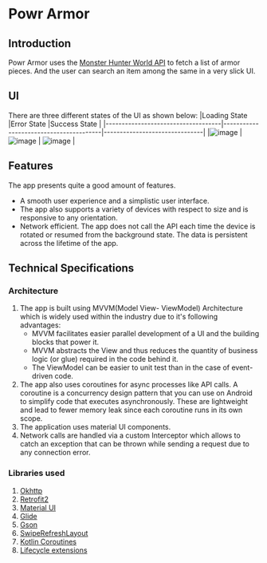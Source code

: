 # Powr Armor

## Introduction
Powr Armor uses the [Monster Hunter World API](https://docs.mhw-db.com/#introduction) to fetch a list of armor pieces. And the user can search an item among the same in
a very slick UI.

## UI

There are three different states of the UI as shown below:
|Loading State                       |Error State                             |Success State                  |
|------------------------------------|----------------------------------------|-------------------------------|
|![image](https://user-images.githubusercontent.com/19891009/187033388-4af58be6-971b-49ff-bb95-0696a3cb3079.png) | ![image](https://user-images.githubusercontent.com/19891009/187033409-e896ace1-80a9-46a2-b4a4-c642e1462895.png) | ![image](https://user-images.githubusercontent.com/19891009/187033441-0e94979b-4379-40b4-acd1-6e534bf10f65.png) |

## Features
The app presents quite a good amount of features.
- A smooth user experience and a simplistic user interface. 
- The app also supports a variety of devices with respect to size and 
is responsive to any orientation.
- Network efficient. The app does not call the API each time the device is rotated
or resumed from the background state. The data is persistent across the lifetime of the 
app.

## Technical Specifications

### Architecture
1. The app is built using MVVM(Model View- ViewModel) Architecture which is widely used within the industry due to it's following advantages:
    - MVVM facilitates easier parallel development of a UI and the building blocks that power it.
    - MVVM abstracts the View and thus reduces the quantity of business logic (or glue) required in the code behind it.
    - The ViewModel can be easier to unit test than in the case of event-driven code.
2. The app also uses coroutines for async processes like API calls. A coroutine is a concurrency design pattern that you can use on Android
to simplify code that executes asynchronously. These are lightweight and lead to fewer memory leak since each coroutine runs in its own scope.
3. The application uses material UI components.
4. Network calls are handled via a custom Interceptor which allows to catch an exception that can be thrown while sending a request due to
any connection error.

### Libraries used
1. [Okhttp](https://square.github.io/okhttp/)
2. [Retrofit2](https://square.github.io/retrofit/)
3. [Material UI](https://material.io/)
4. [Glide](https://github.com/bumptech/glide)
5. [Gson](https://github.com/google/gson)
6. [SwipeRefreshLayout](https://developer.android.com/jetpack/androidx/releases/swiperefreshlayout)
7. [Kotlin Coroutines](https://developer.android.com/kotlin/coroutines)
8. [Lifecycle extensions](https://developer.android.com/jetpack/androidx/releases/lifecycle)

